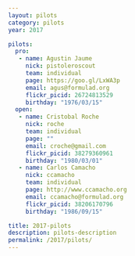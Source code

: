 ```yaml
---
layout: pilots
category: pilots
year: 2017

pilots:
  pro:
   - name: Agustin Jaume
     nick: pistoleroscout
     team: individual
     page: https://goo.gl/LxWA3p
     email: agus@formulad.org
     flickr_picid: 26724813529
     birthday: "1976/03/15"
  open:
   - name: Cristobal Roche
     nick: roche
     team: individual
     page: ""
     email: croche@gmail.com
     flickr_picid: 38279360961
     birthday: "1980/03/01"
   - name: Carlos Camacho
     nick: ccamacho
     team: individual
     page: http://www.ccamacho.org
     email: ccamacho@formulad.org
     flickr_picid: 38206170796
     birthday: "1986/09/15"

title: 2017-pilots
description: pilots-description
permalink: /2017/pilots/
---
```

